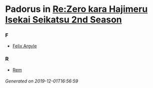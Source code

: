 # Padorus in [Re:Zero kara Hajimeru Isekai Seikatsu 2nd Season](https://myanimelist.net/anime/39587/Re_Zero_kara_Hajimeru_Isekai_Seikatsu_2nd_Season)

### F
* [Felix Argyle](https://github.com/shadow578/Project-Padoru/blob/master/table-of-contents/characters/FelixArgyle.md)

### R
* [Rem](https://github.com/shadow578/Project-Padoru/blob/master/table-of-contents/characters/Rem.md)

###### Generated on 2019-12-01T16:56:59
